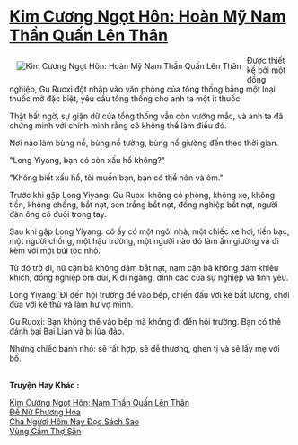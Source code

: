 <a href="https://truyentiki.com/kim-cuong-ngot-hon-hoan-my-nam-than-quan-len-than.31620/" title="Kim Cương Ngọt Hôn: Hoàn Mỹ Nam Thần Quấn Lên Thân"><h1>Kim Cương Ngọt Hôn: Hoàn Mỹ Nam Thần Quấn Lên Thân</h1></a><div style="display:table"><img align="right" style="float: left; padding: 10px;" src="https://truyentiki.com/a/img/str/src/31620.jpg" alt="Kim Cương Ngọt Hôn: Hoàn Mỹ Nam Thần Quấn Lên Thân">Được thiết kế bởi một đồng nghiệp, Gu Ruoxi đột nhập vào văn phòng của tổng thống bằng một loại thuốc mỡ đặc biệt, yêu cầu tổng thống cho anh ta một ít thuốc. <p></p> Thật bất ngờ, sự giận dữ của tổng thống vẫn còn vướng mắc, và anh ta đã chứng minh với chính mình rằng cô không thể làm điều đó. <p></p> Nơi nào làm bùng nổ, bùng nổ tường, bùng nổ giường đến theo thời gian. <p></p> "Long Yiyang, bạn có còn xấu hổ không?" <p></p> "Không biết xấu hổ, tôi muốn bạn, bạn có thể hôn và ôm." <p></p> Trước khi gặp Long Yiyang: Gu Ruoxi không có phòng, không xe, không tiền, không chồng, bắt nạt, sen trắng bắt nạt, đồng nghiệp bắt nạt, người đàn ông có đuôi trong tay. <p></p> Sau khi gặp Long Yiyang: cô ấy có một ngôi nhà, một chiếc xe hơi, tiền bạc, một người chồng, một hậu trường, một người nào đó làm ấm giường và đi kèm với một búi tóc nhỏ. <p></p> Từ đó trở đi, nữ cặn bã không dám bắt nạt, nam cặn bã không dám khiêu khích, đồng nghiệp ôm đùi, K đi ngang, đỉnh cao của sự nghiệp và tình yêu. <p></p> Long Yiyang: Đi đến hội trường để vào bếp, chiến đấu với kẻ bất lương, chơi đùa với kẻ thù và làm hư vợ mình. <p></p> Gu Ruoxi: Bạn không thể vào bếp mà không đi đến hội trường. Bạn có thể đánh bại Bai Lian và bị lừa đảo. <p></p> Những chiếc bánh nhỏ: sẽ rất hợp, sẽ dễ thương, ghen tị và sẽ lấy mẹ với bố.</div><p><br><b>Truyện Hay Khác :</b></p><a href="https://truyentiki.com/kim-cuong-ngot-hon-nam-than-quan-len-than.31619/" alt="Kim Cương Ngọt Hôn: Nam Thần Quấn Lên Thân">Kim Cương Ngọt Hôn: Nam Thần Quấn Lên Thân</a><br/><a href="https://github.com/nownovels/truyenhay/tree/master/truyenhay/30670/README.md" alt="Đế Nữ Phương Hoa">Đế Nữ Phương Hoa</a><br/><a href="https://truyentiki.wordpress.com/2020/06/08/cha-nguoi-hom-nay-doc-sach-sao/" alt="Cha Ngươi Hôm Nay Đọc Sách Sao">Cha Ngươi Hôm Nay Đọc Sách Sao</a><br/><a href="https://truyencv2020.blogspot.com/2020/06/vung-cam-tho-san.html" alt="Vùng Cấm Thợ Săn">Vùng Cấm Thợ Săn</a><br/>